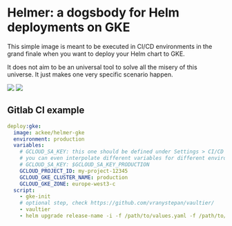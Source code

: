 # Helmer: a dogsbody for Helm deployments on GKE

This simple image is meant to be executed in CI/CD environments 
in the grand finale when you want to deploy your Helm chart to GKE.

It does not aim to be an universal tool to solve all the misery 
of this universe. It just makes one very specific scenario happen.

[![](https://images.microbadger.com/badges/image/ackee/helmer-gke.svg)](https://microbadger.com/images/ackee/helmer-gke 
"Get your own image badge on microbadger.com")
[![](https://images.microbadger.com/badges/version/ackee/helmer-gke.svg)](https://microbadger.com/images/ackee/helmer-gke 
"Get your own version badge on microbadger.com")

## Gitlab CI example

```yaml
deploy:gke:
  image: ackee/helmer-gke
  environment: production
  variables:
    # GCLOUD_SA_KEY: this one should be defined under Settings > CI/CD > Environment variables
    # you can even interpolate different variables for different environments:
    # GCLOUD_SA_KEY: $GCLOUD_SA_KEY_PRODUCTION
    GCLOUD_PROJECT_ID: my-project-12345
    GCLOUD_GKE_CLUSTER_NAME: production
    GCLOUD_GKE_ZONE: europe-west3-c
  script:
    - gke-init
    # optional step, check https://github.com/vranystepan/vaultier/
    - vaultier
    - helm upgrade release-name -i -f /path/to/values.yaml -f /path/to/secrets /path/to/chart
```
